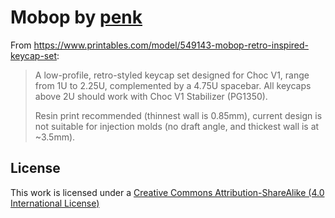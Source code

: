 # Mobop by [penk](https://www.printables.com/@penk_245921)

From <https://www.printables.com/model/549143-mobop-retro-inspired-keycap-set>:

> A low-profile, retro-styled keycap set designed for Choc V1, range from 1U to 2.25U, complemented by a 4.75U spacebar. All keycaps above 2U should work with Choc V1 Stabilizer (PG1350).
>
> Resin print recommended (thinnest wall is 0.85mm), current design is not suitable for injection molds (no draft angle, and thickest wall is at ~3.5mm).

## License

This work is licensed under a [Creative Commons Attribution-ShareAlike (4.0 International License)](http://creativecommons.org/licenses/by-sa/4.0/)